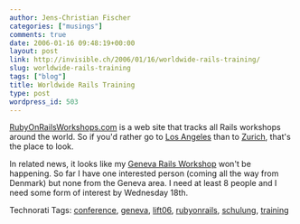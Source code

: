 ```yaml
---
author: Jens-Christian Fischer
categories: ["musings"]
comments: true
date: 2006-01-16 09:48:19+00:00
layout: post
link: http://invisible.ch/2006/01/16/worldwide-rails-training/
slug: worldwide-rails-training
tags: ["blog"]
title: Worldwide Rails Training
type: post
wordpress_id: 503
---
```


[RubyOnRailsWorkshops.com][1] is a web site that tracks all Rails workshops around the world. So if you'd rather go to [Los Angeles][2] than to [Zurich][3], that's the place to look.

In related news, it looks like my [Geneva Rails Workshop][4] won't be happening. So far I have one interested person (coming all the way from Denmark) but none from the Geneva area. I need at least 8 people and I need some form of interest by Wednesday 18th.


[1]: http://www.rubyonrailsworkshops.com
[2]: http://dvcreators.net/events/rubyonrails.php
[3]: http://www.invisible.ch/static/47/rubyonrailsschulung
[4]: http://www.lift06.org/blog/index.php?id=34



Technorati Tags: [conference](http://www.technorati.com/tag/conference), [geneva](http://www.technorati.com/tag/geneva), [lift06](http://www.technorati.com/tag/lift06), [rubyonrails](http://www.technorati.com/tag/rubyonrails), [schulung](http://www.technorati.com/tag/schulung), [training](http://www.technorati.com/tag/training)
